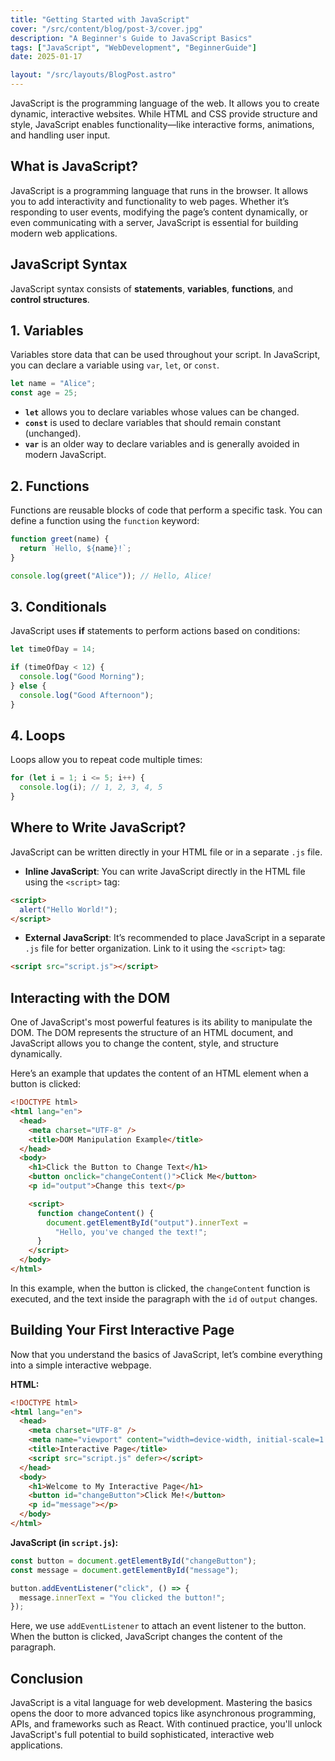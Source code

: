 ```yaml
---
title: "Getting Started with JavaScript"
cover: "/src/content/blog/post-3/cover.jpg"
description: "A Beginner's Guide to JavaScript Basics"
tags: ["JavaScript", "WebDevelopment", "BeginnerGuide"]
date: 2025-01-17

layout: "/src/layouts/BlogPost.astro"
---
```


JavaScript is the programming language of the web. It allows you to create dynamic, interactive websites. While HTML and CSS provide structure and style, JavaScript enables functionality—like interactive forms, animations, and handling user input.

## **What is JavaScript?**

JavaScript is a programming language that runs in the browser. It allows you to add interactivity and functionality to web pages. Whether it’s responding to user events, modifying the page’s content dynamically, or even communicating with a server, JavaScript is essential for building modern web applications.

## **JavaScript Syntax**

JavaScript syntax consists of **statements**, **variables**, **functions**, and **control structures**.

## **1. Variables**

Variables store data that can be used throughout your script. In JavaScript, you can declare a variable using `var`, `let`, or `const`.

```javascript
let name = "Alice";
const age = 25;
```

- **`let`** allows you to declare variables whose values can be changed.
- **`const`** is used to declare variables that should remain constant (unchanged).
- **`var`** is an older way to declare variables and is generally avoided in modern JavaScript.

## **2. Functions**

Functions are reusable blocks of code that perform a specific task. You can define a function using the `function` keyword:

```javascript
function greet(name) {
  return `Hello, ${name}!`;
}

console.log(greet("Alice")); // Hello, Alice!
```

## **3. Conditionals**

JavaScript uses **if** statements to perform actions based on conditions:

```javascript
let timeOfDay = 14;

if (timeOfDay < 12) {
  console.log("Good Morning");
} else {
  console.log("Good Afternoon");
}
```

## **4. Loops**

Loops allow you to repeat code multiple times:

```javascript
for (let i = 1; i <= 5; i++) {
  console.log(i); // 1, 2, 3, 4, 5
}
```

## **Where to Write JavaScript?**

JavaScript can be written directly in your HTML file or in a separate `.js` file.

- **Inline JavaScript**: You can write JavaScript directly in the HTML file using the `<script>` tag:

```html
<script>
  alert("Hello World!");
</script>
```

- **External JavaScript**: It’s recommended to place JavaScript in a separate `.js` file for better organization. Link to it using the `<script>` tag:

```html
<script src="script.js"></script>
```

## **Interacting with the DOM**

One of JavaScript's most powerful features is its ability to manipulate the DOM. The DOM represents the structure of an HTML document, and JavaScript allows you to change the content, style, and structure dynamically.

Here’s an example that updates the content of an HTML element when a button is clicked:

```html
<!DOCTYPE html>
<html lang="en">
  <head>
    <meta charset="UTF-8" />
    <title>DOM Manipulation Example</title>
  </head>
  <body>
    <h1>Click the Button to Change Text</h1>
    <button onclick="changeContent()">Click Me</button>
    <p id="output">Change this text</p>

    <script>
      function changeContent() {
        document.getElementById("output").innerText =
          "Hello, you've changed the text!";
      }
    </script>
  </body>
</html>
```

In this example, when the button is clicked, the `changeContent` function is executed, and the text inside the paragraph with the `id` of `output` changes.

## **Building Your First Interactive Page**

Now that you understand the basics of JavaScript, let’s combine everything into a simple interactive webpage.

**HTML:**

```html
<!DOCTYPE html>
<html lang="en">
  <head>
    <meta charset="UTF-8" />
    <meta name="viewport" content="width=device-width, initial-scale=1.0" />
    <title>Interactive Page</title>
    <script src="script.js" defer></script>
  </head>
  <body>
    <h1>Welcome to My Interactive Page</h1>
    <button id="changeButton">Click Me!</button>
    <p id="message"></p>
  </body>
</html>
```

**JavaScript (in `script.js`):**

```javascript
const button = document.getElementById("changeButton");
const message = document.getElementById("message");

button.addEventListener("click", () => {
  message.innerText = "You clicked the button!";
});
```

Here, we use `addEventListener` to attach an event listener to the button. When the button is clicked, JavaScript changes the content of the paragraph.

## **Conclusion**

JavaScript is a vital language for web development. Mastering the basics opens the door to more advanced topics like asynchronous programming, APIs, and frameworks such as React. With continued practice, you'll unlock JavaScript's full potential to build sophisticated, interactive web applications.
